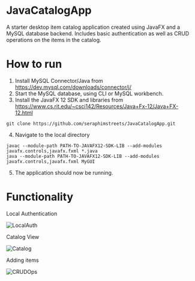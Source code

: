 # JavaCatalogApp

A starter desktop item catalog application created using JavaFX and a MySQL database backend. Includes basic authentication as well as CRUD operations on the items in the catalog.

# How to run

1. Install MySQL Connector/Java from https://dev.mysql.com/downloads/connector/j/
2. Start the MySQL database, using CLI or MySQL workbench. 
3. Install the JavaFX 12 SDK and libraries from https://www.cs.rit.edu/~csci142/Resources/Java+Fx-12/Java+FX-12.html

```
git clone https://github.com/seraphimstreets/JavaCatalogApp.git
```

4. Navigate to the local directory

```
javac --module-path PATH-TO-JAVAFX12-SDK-LIB --add-modules javafx.controls,javafx.fxml *.java
java --module-path PATH-TO-JAVAFX12-SDK-LIB --add-modules javafx.controls,javafx.fxml MyGUI
```

5. The application should now be running.

# Functionality

Local Authentication

![LocalAuth](https://i.imgur.com/7C2wABD.png)

Catalog View

![Catalog](https://i.imgur.com/j6uDqpH.png)

Adding items

![CRUDOps](https://i.imgur.com/eRsIV9I.png)
